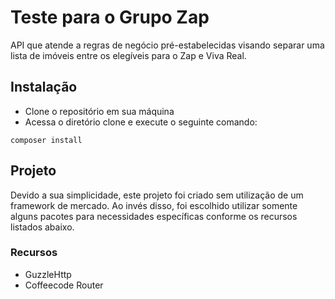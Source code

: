 # Teste para o Grupo Zap

API que atende a regras de negócio pré-estabelecidas visando separar uma lista de imóveis entre os elegíveis para o Zap e Viva Real.

## Instalação
- Clone o repositório em sua máquina
- Acessa o diretório clone e execute o seguinte comando:
```
composer install
```

## Projeto
Devido a sua simplicidade, este projeto foi criado sem utilização de um framework de mercado.
Ao invés disso, foi escolhido utilizar somente alguns pacotes para necessidades específicas conforme os recursos listados abaixo.

### Recursos
- GuzzleHttp
- Coffeecode Router